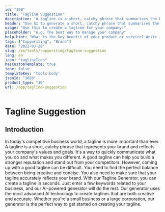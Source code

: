 ```yaml
---
id: "100"
title: "Tagline Suggestion"
description: "A tagline is a short, catchy phrase that summarises the key benefit of a product or service. It is often used in advertising and marketing, and it should be able to capture the essence of the company in a few words."
header: "Use AI to generate a short, catchy phrase that summarises the key benefit of your product or service."
usage: "Use this to create a tagline for your company."
placeholder: "e.g. The best way to manage your company"
help_hint: "What is the key benefit of your product or service? Write it down and we'll turn it into a Tagline."
tags: ["Copywriting", "Brand"]
date: "2022-03-28"
slug: /en/tools/copywriting/tagline-suggestion
lang: en
icon: "taglineIcon"
hasCustomTemplate: true
tone: false
templateKey: 'tools-body'
jsonId: "1020"
product_type: "10"
url: /app/tagline-suggestion
---
```


# Tagline Suggestion

## Introduction

In today's competitive business world, a tagline is more important than ever. A tagline is a short, catchy phrase that represents your brand and reflects your company's values and goals. It's a way to quickly communicate what you do and what makes you different. A good tagline can help you build a stronger reputation and stand out from your competitors. However, coming up with a good tagline can be difficult. You need to find the perfect balance between being creative and concise. You also need to make sure that your tagline accurately reflects your brand. With our Tagline Generator, you can create a tagline in seconds. Just enter a few keywords related to your business, and our AI-powered generator will do the rest. Our generator uses the most advanced AI technology to create taglines that are both creative and accurate. Whether you're a small business or a large corporation, our generator is the perfect way to get started on creating your tagline.
